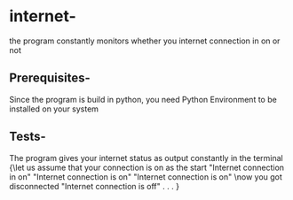 # internet-
the program constantly monitors whether you internet connection in on or not

## Prerequisites-
Since the program is build in python, you need Python Environment to be installed on your system
## Tests-
The program gives your internet status as output constantly in the terminal
  {\\let us assume that your connection is on as the start
  "Internet connection in on"
  "Internet connection is on"
  "Internet connection is on"
  \\now you got disconnected
  "Internet connection is off"
  .
  .
  .
  }
  

